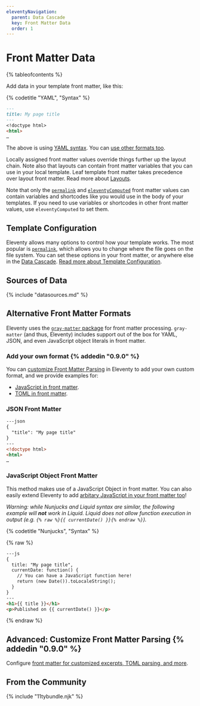 ```yaml
---
eleventyNavigation:
  parent: Data Cascade
  key: Front Matter Data
  order: 1
---
```

# Front Matter Data

{% tableofcontents %}

Add data in your template front matter, like this:

{% codetitle "YAML", "Syntax" %}

```markdown
---
title: My page title
---
<!doctype html>
<html>
…
```

The above is using [YAML syntax](https://learnxinyminutes.com/docs/yaml/). You can [use other formats too](#alternative-front-matter-formats).

Locally assigned front matter values override things further up the layout chain. Note also that layouts can contain front matter variables that you can use in your local template. Leaf template front matter takes precedence over layout front matter. Read more about [Layouts](/docs/layouts/).

Note that only the [`permalink`](/docs/permalinks/) and [`eleventyComputed`](/docs/data-computed) front matter values can contain variables and shortcodes like you would use in the body of your templates. If you need to use variables or shortcodes in other front matter values, use `eleventyComputed` to set them.

## Template Configuration
<span id="user-defined-front-matter-customizations"></span>

Eleventy allows many options to control how your template works. The most popular is [`permalink`](/docs/permalinks/), which allows you to change where the file goes on the file system. You can set these options in your front matter, or anywhere else in the [Data Cascade](/docs/data-cascade/). [Read more about Template Configuration](/docs/data-configuration/).

## Sources of Data

{% include "datasources.md" %}

## Alternative Front Matter Formats

Eleventy uses the [`gray-matter` package](https://github.com/jonschlinkert/gray-matter) for front matter processing. `gray-matter` (and thus, Eleventy) includes support out of the box for YAML, JSON, and even JavaScript object literals in front matter.

### Add your own format {% addedin "0.9.0" %}

You can [customize Front Matter Parsing](/docs/data-frontmatter-customize/) in Eleventy to add your own custom format, and we provide examples for:

* [JavaScript in front matter](/docs/data-frontmatter-customize/#example-use-javascript-in-your-front-matter).
* [TOML in front matter](/docs/data-frontmatter-customize/#example-using-toml-for-front-matter-parsing).


### JSON Front Matter

```html
---json
{
  "title": "My page title"
}
---
<!doctype html>
<html>
…
```

### JavaScript Object Front Matter <span id="javascript-front-matter"></span>

This method makes use of a JavaScript Object in front matter. You can also easily extend Eleventy to add [arbitary JavaScript in your front matter too](/docs/data-frontmatter-customize/#example-use-javascript-in-your-front-matter)!

_Warning: while Nunjucks and Liquid syntax are similar, the following example will **not** work in Liquid. Liquid does not allow function execution in output (e.g. `{% raw %}{{ currentDate() }}{% endraw %}`)._

{% codetitle "Nunjucks", "Syntax" %}

{% raw %}
```html
---js
{
  title: "My page title",
  currentDate: function() {
    // You can have a JavaScript function here!
    return (new Date()).toLocaleString();
  }
}
---
<h1>{{ title }}</h1>
<p>Published on {{ currentDate() }}</p>
```
{% endraw %}

## Advanced: Customize Front Matter Parsing {% addedin "0.9.0" %}

Configure [front matter for customized excerpts, TOML parsing, and more](/docs/data-frontmatter-customize/).

## From the Community

{% include "11tybundle.njk" %}